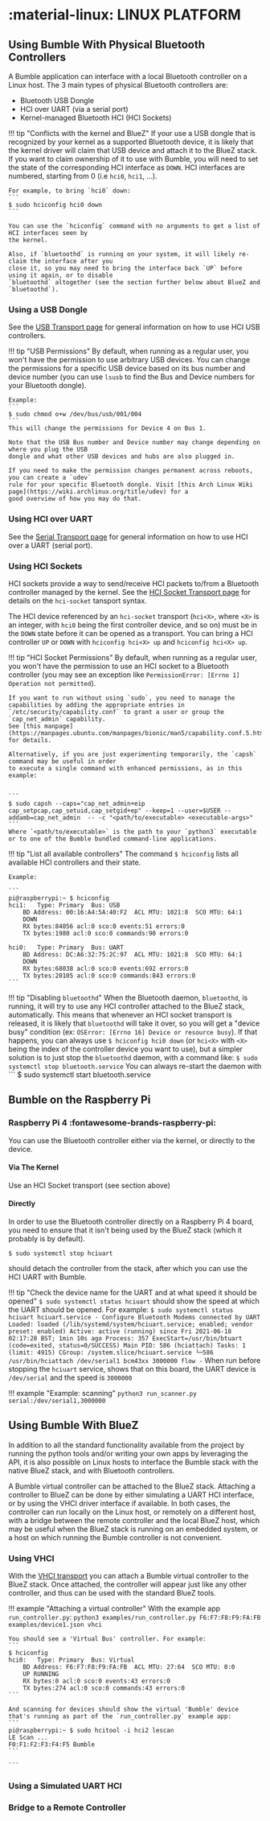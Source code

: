 :material-linux: LINUX PLATFORM
===============================

Using Bumble With Physical Bluetooth Controllers
------------------------------------------------

A Bumble application can interface with a local Bluetooth controller on a Linux host.
The 3 main types of physical Bluetooth controllers are:

  * Bluetooth USB Dongle
  * HCI over  UART (via a serial port)
  * Kernel-managed Bluetooth HCI (HCI Sockets)

!!! tip "Conflicts with the kernel and BlueZ"
    If your use a USB dongle that is recognized by your kernel as a supported Bluetooth device, it is
    likely that the kernel driver will claim that USB device and attach it to the BlueZ stack. 
    If you want to claim ownership of it to use with Bumble, you will need to set the state of the corresponding HCI interface as `DOWN`. 
    HCI interfaces are numbered, starting from 0 (i.e `hci0`, `hci1`, ...).

    For example, to bring `hci0` down:
    ```
    $ sudo hciconfig hci0 down
    ```

    You can use the `hciconfig` command with no arguments to get a list of HCI interfaces seen by
    the kernel.

    Also, if `bluetoothd` is running on your system, it will likely re-claim the interface after you
    close it, so you may need to bring the interface back `UP` before using it again, or to disable
    `bluetoothd` altogether (see the section further below about BlueZ and `bluetoothd`).

### Using a USB Dongle

See the [USB Transport page](../transports/usb.md) for general information on how to use HCI USB controllers.

!!! tip "USB Permissions"
    By default, when running as a regular user, you won't have the permission to use
    arbitrary USB devices.
    You can change the permissions for a specific USB device based on its bus number and 
    device number (you can use `lsusb` to find the Bus and Device numbers for your Bluetooth
    dongle).

    Example:
    ```
    $ sudo chmod o+w /dev/bus/usb/001/004
    ```
    This will change the permissions for Device 4 on Bus 1.

    Note that the USB Bus number and Device number may change depending on where you plug the USB
    dongle and what other USB devices and hubs are also plugged in.

    If you need to make the permission changes permanent across reboots, you can create a `udev`
    rule for your specific Bluetooth dongle. Visit [this Arch Linux Wiki page](https://wiki.archlinux.org/title/udev) for a
    good overview of how you may do that.

### Using HCI over UART

See the [Serial Transport page](../transports/serial.md) for general information on how to use HCI over a UART (serial port).

### Using HCI Sockets

HCI sockets provide a way to send/receive HCI packets to/from a Bluetooth controller managed by the kernel.
See the [HCI Socket Transport page](../transports/hci_socket.md) for details on the `hci-socket` tansport syntax.

The HCI device referenced by an `hci-socket` transport (`hci<X>`, where `<X>` is an integer, with `hci0` being the first controller device, and so on) must be in the `DOWN` state before it can be opened as a transport.
You can bring a HCI controller `UP` or `DOWN` with `hciconfig hci<X> up` and `hciconfig hci<X> up`.

!!! tip "HCI Socket Permissions"
    By default, when running as a regular user, you won't have the permission to use
    an HCI socket to a Bluetooth controller (you may see an exception like `PermissionError: [Errno 1] Operation not permitted`).

    If you want to run without using `sudo`, you need to manage the capabilities by adding the appropriate entries in `/etc/security/capability.conf` to grant a user or group the `cap_net_admin` capability.  
    See [this manpage](https://manpages.ubuntu.com/manpages/bionic/man5/capability.conf.5.html) for details.
    
    Alternatively, if you are just experimenting temporarily, the `capsh` command may be useful in order
    to execute a single command with enhanced permissions, as in this example:


    ```
    $ sudo capsh --caps="cap_net_admin+eip cap_setpcap,cap_setuid,cap_setgid+ep" --keep=1 --user=$USER --addamb=cap_net_admin  -- -c "<path/to/executable> <executable-args>"
    ```
    Where `<path/to/executable>` is the path to your `python3` executable or to one of the Bumble bundled command-line applications.
    
!!! tip "List all available controllers"
    The command
    ```
    $ hciconfig
    ```
    lists all available HCI controllers and their state.

    Example:

    ```
    pi@raspberrypi:~ $ hciconfig
    hci1:	Type: Primary  Bus: USB
        BD Address: 00:16:A4:5A:40:F2  ACL MTU: 1021:8  SCO MTU: 64:1
        DOWN 
        RX bytes:84056 acl:0 sco:0 events:51 errors:0
        TX bytes:1980 acl:0 sco:0 commands:90 errors:0

    hci0:	Type: Primary  Bus: UART
        BD Address: DC:A6:32:75:2C:97  ACL MTU: 1021:8  SCO MTU: 64:1
        DOWN 
        RX bytes:68038 acl:0 sco:0 events:692 errors:0
        TX bytes:20105 acl:0 sco:0 commands:843 errors:0
    ```

!!! tip "Disabling `bluetoothd`"
    When the Bluetooth daemon, `bluetoothd`, is running, it will try to use any HCI controller attached to the BlueZ stack, automatically. This means that whenever an HCI socket transport is released, it is likely that `bluetoothd` will take it over, so you will get a "device busy" condition (ex: `OSError: [Errno 16] Device or resource busy`). If that happens, you can always use 
    ```
    $ hciconfig hci0 down
    ``` 
    (or `hci<X>` with `<X>` being the index of the controller device you want to use), but a simpler solution is to just stop the `bluetoothd` daemon, with a command like:
    ```
    $ sudo systemctl stop bluetooth.service
    ```
    You can always re-start the daemon with
    ```
    $ sudo systemctl start bluetooth.service

Bumble on the Raspberry Pi
--------------------------

### Raspberry Pi 4 :fontawesome-brands-raspberry-pi:

You can use the Bluetooth controller either via the kernel, or directly to the device.

#### Via The Kernel

Use an HCI Socket transport (see section above)

#### Directly

In order to use the Bluetooth controller directly on a Raspberry Pi 4 board, you need to ensure that it isn't being used by the BlueZ stack (which it probably is by default).

```
$ sudo systemctl stop hciuart
```
should detach the controller from the stack, after which you can use the HCI UART with Bumble.

!!! tip "Check the device name for the UART and at what speed it should be opened"
    ```
    $ sudo systemctl status hciuart
    ```
    should show the speed at which the UART should be opened.
    For example:
    ```
    $ sudo systemctl status hciuart
     hciuart.service - Configure Bluetooth Modems connected by UART
      Loaded: loaded (/lib/systemd/system/hciuart.service; enabled; vendor preset: enabled)
      Active: active (running) since Fri 2021-06-18 02:17:28 BST; 1min 10s ago
     Process: 357 ExecStart=/usr/bin/btuart (code=exited, status=0/SUCCESS)
    Main PID: 586 (hciattach)
       Tasks: 1 (limit: 4915)
      CGroup: /system.slice/hciuart.service
              └─586 /usr/bin/hciattach /dev/serial1 bcm43xx 3000000 flow -
    ```
    When run before stopping the `hciuart` service, shows that on this board, the UART device is `/dev/serial` and the speed is `3000000`

!!! example "Example: scanning"
    ```
    python3 run_scanner.py serial:/dev/serial1,3000000
    ```


Using Bumble With BlueZ
-----------------------

In addition to all the standard functionality available from the project by running the python tools and/or writing your own apps by leveraging the API, it is also possible on Linux hosts to interface the Bumble stack with the native BlueZ stack, and with Bluetooth controllers.

A Bumble virtual controller can be attached to the BlueZ stack.
Attaching a controller to BlueZ can be done by either simulating a UART HCI interface, or by using the VHCI driver interface if available.
In both cases, the controller can run locally on the Linux host, or remotely on a different host, with a bridge between the remote controller and the local BlueZ host, which may be useful when the BlueZ stack is running on an embedded system, or a host on which running the Bumble controller is not convenient.

### Using VHCI

With the [VHCI transport](../transports/vhci.md) you can attach a Bumble virtual controller to the BlueZ stack. Once attached, the controller will appear just like any other controller, and thus can be used with the standard BlueZ tools.

!!! example "Attaching a virtual controller"
    With the example app `run_controller.py`:
    ```
    python3 examples/run_controller.py F6:F7:F8:F9:FA:FB examples/device1.json vhci
    ```
    
    You should see a 'Virtual Bus' controller. For example:
    ```
    $ hciconfig
    hci0:	Type: Primary  Bus: Virtual
        BD Address: F6:F7:F8:F9:FA:FB  ACL MTU: 27:64  SCO MTU: 0:0
        UP RUNNING 
        RX bytes:0 acl:0 sco:0 events:43 errors:0
        TX bytes:274 acl:0 sco:0 commands:43 errors:0
    ```

    And scanning for devices should show the virtual 'Bumble' device that's running as part of the `run_controller.py` example app:
    ```
    pi@raspberrypi:~ $ sudo hcitool -i hci2 lescan
    LE Scan ...
    F0:F1:F2:F3:F4:F5 Bumble
    ```

    ```

### Using a Simulated UART HCI

### Bridge to a Remote Controller


